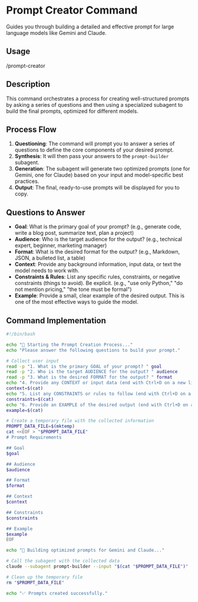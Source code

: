 # Prompt Creator Command

Guides you through building a detailed and effective prompt for large language models like Gemini and Claude.

## Usage
/prompt-creator

## Description
This command orchestrates a process for creating well-structured prompts by asking a series of questions and then using a specialized subagent to build the final prompts, optimized for different models.

## Process Flow

1.  **Questioning**: The command will prompt you to answer a series of questions to define the core components of your desired prompt.
2.  **Synthesis**: It will then pass your answers to the `prompt-builder` subagent.
3.  **Generation**: The subagent will generate two optimized prompts (one for Gemini, one for Claude) based on your input and model-specific best practices.
4.  **Output**: The final, ready-to-use prompts will be displayed for you to copy.

## Questions to Answer
*   **Goal**: What is the primary goal of your prompt? (e.g., generate code, write a blog post, summarize text, plan a project)
*   **Audience**: Who is the target audience for the output? (e.g., technical expert, beginner, marketing manager)
*   **Format**: What is the desired format for the output? (e.g., Markdown, JSON, a bulleted list, a table)
*   **Context**: Provide any background information, input data, or text the model needs to work with.
*   **Constraints & Rules**: List any specific rules, constraints, or negative constraints (things to avoid). Be explicit. (e.g., "use only Python," "do not mention pricing," "the tone must be formal")
*   **Example**: Provide a small, clear example of the desired output. This is one of the most effective ways to guide the model.

## Command Implementation
```bash
#!/bin/bash

echo "🚀 Starting the Prompt Creation Process..."
echo "Please answer the following questions to build your prompt."

# Collect user input
read -p "1. What is the primary GOAL of your prompt? " goal
read -p "2. Who is the target AUDIENCE for the output? " audience
read -p "3. What is the desired FORMAT for the output? " format
echo "4. Provide any CONTEXT or input data (end with Ctrl+D on a new line):"
context=$(cat)
echo "5. List any CONSTRAINTS or rules to follow (end with Ctrl+D on a new line):"
constraints=$(cat)
echo "6. Provide an EXAMPLE of the desired output (end with Ctrl+D on a new line):"
example=$(cat)

# Create a temporary file with the collected information
PROMPT_DATA_FILE=$(mktemp)
cat <<EOF > "$PROMPT_DATA_FILE"
# Prompt Requirements

## Goal
$goal

## Audience
$audience

## Format
$format

## Context
$context

## Constraints
$constraints

## Example
$example
EOF

echo "🧠 Building optimized prompts for Gemini and Claude..."

# Call the subagent with the collected data
claude --subagent prompt-builder --input "$(cat "$PROMPT_DATA_FILE")"

# Clean up the temporary file
rm "$PROMPT_DATA_FILE"

echo "✅ Prompts created successfully."
```
